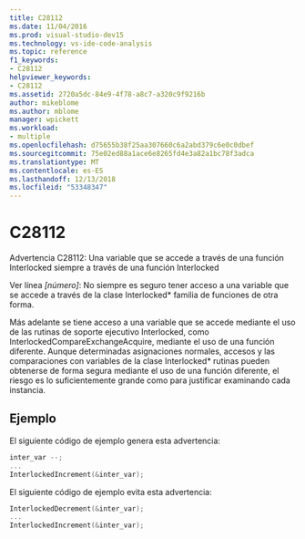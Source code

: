 ```yaml
---
title: C28112
ms.date: 11/04/2016
ms.prod: visual-studio-dev15
ms.technology: vs-ide-code-analysis
ms.topic: reference
f1_keywords:
- C28112
helpviewer_keywords:
- C28112
ms.assetid: 2720a5dc-84e9-4f78-a8c7-a320c9f9216b
author: mikeblome
ms.author: mblome
manager: wpickett
ms.workload:
- multiple
ms.openlocfilehash: d75655b38f25aa307660c6a2abd379c6e0c0dbef
ms.sourcegitcommit: 75e02ed88a1ace6e8265fd4e3a82a1bc78f3adca
ms.translationtype: MT
ms.contentlocale: es-ES
ms.lasthandoff: 12/13/2018
ms.locfileid: "53348347"
---
```

# <a name="c28112"></a>C28112

Advertencia C28112: Una variable que se accede a través de una función Interlocked siempre a través de una función Interlocked

Ver línea *[número]*: No siempre es seguro tener acceso a una variable que se accede a través de la clase Interlocked\* familia de funciones de otra forma.

Más adelante se tiene acceso a una variable que se accede mediante el uso de las rutinas de soporte ejecutivo Interlocked, como InterlockedCompareExchangeAcquire, mediante el uso de una función diferente. Aunque determinadas asignaciones normales, accesos y las comparaciones con variables de la clase Interlocked\* rutinas pueden obtenerse de forma segura mediante el uso de una función diferente, el riesgo es lo suficientemente grande como para justificar examinando cada instancia.

## <a name="example"></a>Ejemplo

El siguiente código de ejemplo genera esta advertencia:

```cpp
inter_var --;
...
InterlockedIncrement(&inter_var);
```
El siguiente código de ejemplo evita esta advertencia:

```cpp
InterlockedDecrement(&inter_var);
...
InterlockedIncrement(&inter_var);
```
